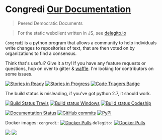 # Congredi [Our Documentation](//congredi.github.io/congredi/)
> Peered Democratic Documents

> For the static webclient written in JS, see [delegito.io](//delegito.io)

`Congredi` is a python program that allows a community to help
individuals write changes to repositories of text, that are then
voted on by organizations to find a consensus.


Think that's useful? Give it a try! If you have any feature requests or questions,
hop on over to gitter & [waffle](https://waffle.io/congredi/congredi). I'm looking for contributors on some issues.

[![Stories in Ready](https://badge.waffle.io/congredi/congredi.svg?label=ready&title=Ready)](http://waffle.io/congredi/congredi)
[![Stories in Progress](https://badge.waffle.io/congredi/congredi.svg?label=In%20Progress&title=In%20Progress)](http://waffle.io/congredi/congredi)
[![Code Triagers Badge](https://www.codetriage.com/congredi/congredi/badges/users.svg)](https://www.codetriage.com/congredi/congredi)


The build status is misleading, if you've got python 2.7, it should work.

[![Build Status Travis](https://travis-ci.org/congredi/congredi.svg?branch=master)](https://travis-ci.org/congredi/congredi)
[![Build status Windows](https://ci.appveyor.com/api/projects/status/mo003x9ygpnb316q?svg=true)](https://ci.appveyor.com/project/Thetoxicarcade/congredi)
[![Build status Codeship](https://codeship.com/projects/d1cee4c0-b9b1-0134-40ad-5e5884b780cb/status?branch=master)]()

[![Documentation Status](https://readthedocs.org/projects/congredi/badge/?version=latest)](http://congredi.readthedocs.io/en/latest/?badge=latest)
[![GitHub commits](https://img.shields.io/github/commits-since/congredi/congredi/v0.0.2-alpha.svg)](https://github.com/congredi/congredi)
[![PyPI](https://img.shields.io/pypi/v/congredi.svg)]()

Docker images:
`congredi:` [![Docker Pulls](https://img.shields.io/docker/pulls/ericoflondon/congredi.svg?maxAge=2592000)](https://hub.docker.com/r/ericoflondon/congredi/)
`delegito:` [![Docker Pulls](https://img.shields.io/docker/pulls/ericoflondon/delegito.svg?maxAge=2592000)](https://hub.docker.com/r/ericoflondon/delegito/)

[![](https://images.microbadger.com/badges/image/ericoflondon/congredi.svg)](https://microbadger.com/images/ericoflondon/congredi "Get your own image badge on microbadger.com")
[![](https://images.microbadger.com/badges/version/ericoflondon/congredi.svg)](https://microbadger.com/images/ericoflondon/congredi "Get your own version badge on microbadger.com")
